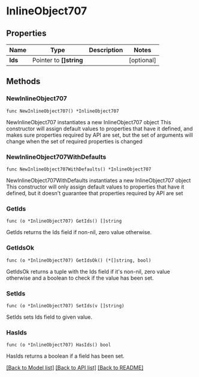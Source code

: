 # InlineObject707

## Properties

Name | Type | Description | Notes
------------ | ------------- | ------------- | -------------
**Ids** | Pointer to **[]string** |  | [optional] 

## Methods

### NewInlineObject707

`func NewInlineObject707() *InlineObject707`

NewInlineObject707 instantiates a new InlineObject707 object
This constructor will assign default values to properties that have it defined,
and makes sure properties required by API are set, but the set of arguments
will change when the set of required properties is changed

### NewInlineObject707WithDefaults

`func NewInlineObject707WithDefaults() *InlineObject707`

NewInlineObject707WithDefaults instantiates a new InlineObject707 object
This constructor will only assign default values to properties that have it defined,
but it doesn't guarantee that properties required by API are set

### GetIds

`func (o *InlineObject707) GetIds() []string`

GetIds returns the Ids field if non-nil, zero value otherwise.

### GetIdsOk

`func (o *InlineObject707) GetIdsOk() (*[]string, bool)`

GetIdsOk returns a tuple with the Ids field if it's non-nil, zero value otherwise
and a boolean to check if the value has been set.

### SetIds

`func (o *InlineObject707) SetIds(v []string)`

SetIds sets Ids field to given value.

### HasIds

`func (o *InlineObject707) HasIds() bool`

HasIds returns a boolean if a field has been set.


[[Back to Model list]](../README.md#documentation-for-models) [[Back to API list]](../README.md#documentation-for-api-endpoints) [[Back to README]](../README.md)


